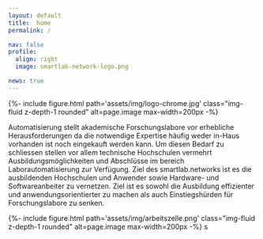 ```yaml
---
layout: default
title:  home
permalink: /

nav: false
profile:
  align: right
  image: smartlab-network-logo.png

news: true
---
```


{%- include figure.html
   path='assets/img/logo-chrome.jpg'
   class="img-fluid z-depth-1 rounded"
   alt=page.image
   max-width=200px -%}



Automatisierung stellt akademische Forschungslabore vor erhebliche Herausforderungen da die notwendige Expertise h&auml;ufig weder in-Haus vorhanden ist noch eingekauft werden kann.
Um diesen Bedarf zu schliessen stellen vor allem technische Hochschulen vermehrt Ausbildungsm&ouml;glichkeiten und Abschl&uuml;sse im bereich Laborautomatisierung zur Verf&uuml;gung.
Ziel des smartlab.networks ist es die ausbildenden Hochschulen und Anwender sowie  Hardware- und Softwareanbeiter zu vernetzen. Ziel ist es sowohl die Ausbildung effizienter
und anwendungsorientierter zu machen als auch Einstiegsh&uuml;rden für Forschungslabore zu senken.

{%- include figure.html
   path='assets/img/arbeitszelle.png'
   class="img-fluid z-depth-1 rounded"
   alt=page.image
   max-width=200px -%}
s